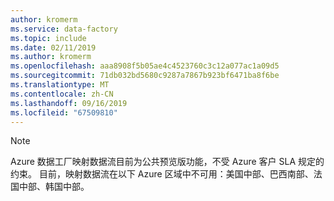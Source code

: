 ```yaml
---
author: kromerm
ms.service: data-factory
ms.topic: include
ms.date: 02/11/2019
ms.author: kromerm
ms.openlocfilehash: aaa8908f5b05ae4c4523760c3c12a077ac1a09d5
ms.sourcegitcommit: 71db032bd5680c9287a7867b923bf6471ba8f6be
ms.translationtype: MT
ms.contentlocale: zh-CN
ms.lasthandoff: 09/16/2019
ms.locfileid: "67509810"
---
```

> [!NOTE] 
> Azure 数据工厂映射数据流目前为公共预览版功能，不受 Azure 客户 SLA 规定的约束。 目前，映射数据流在以下 Azure 区域中不可用：美国中部、巴西南部、法国中部、韩国中部。
